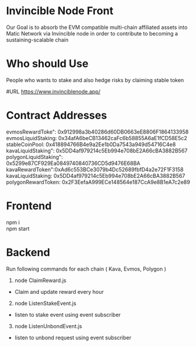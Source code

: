 # Invincible Node Front

Our Goal is to absorb the EVM compatible multi-chain affiliated assets into Matic Network via Invincible node in order to contribute to becoming a 
sustaining-scalable chain

# Who should Use
People who wants to stake and also hedge risks by claiming stable token

#URL
https://www.invinciblenode.app/

# Contract Addresses

evmosRewardToke": 0x912998a3b40286d60DB0663eE8806F1864133958
evmosLiquidStaking: 0x34afA6beCB13462caFc6b58855A6aE1fCD58E5c2
stableCoinPool: 0x418894766B4e9a2Ee1b0Da7543a949d54716C4e8
kavaLiquidStaking": 0x5DD4af979214c5Eb994e708bE2A66cBA3882B567
polygonLiquidStaking": 0x5299e87CF929Ea0849740840736CD5d9476E68BA
kavaRewardToken":0xAd6c553BCe3079b4Dc52689fbfD4a2e72F1F3158
kavaLiquidStaking: 0x5DD4af979214c5Eb994e708bE2A66cBA3882B567
polygonRewardToken: 0x2F3EefaA999ECe148564e187CcA9e8B1eA7c2e89

# Frontend
npm i                                                                                                 
npm start

# Backend
Run following commands for each chain ( Kava, Evmos, Polygon )

1. node ClaimReward.js
- Claim and update reward every hour
2. node ListenStakeEvent.js
- listen to stake event using event subscriber
3. node ListenUnbondEvent.js
- listen to unbond request using event subscriber
